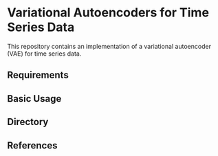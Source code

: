 # Variational Autoencoders for Time Series Data

This repository contains an implementation of a variational autoencoder (VAE) for time series data.

## Requirements 

## Basic Usage

## Directory

## References 


